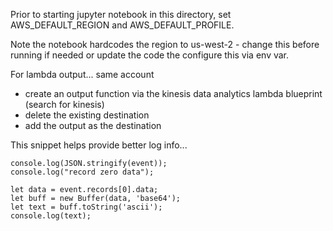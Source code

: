 Prior to starting jupyter notebook in this directory, set AWS_DEFAULT_REGION
and AWS_DEFAULT_PROFILE.

Note the notebook hardcodes the region to us-west-2 - change this before running if needed or update the code the configure this via env var.

For lambda output...  same account

* create an output function via the kinesis data analytics lambda blueprint (search for kinesis)
* delete the existing destination
* add the output as the destination

This snippet helps provide better log info...

```
console.log(JSON.stringify(event));
console.log("record zero data");

let data = event.records[0].data;
let buff = new Buffer(data, 'base64');
let text = buff.toString('ascii');
console.log(text);
```


